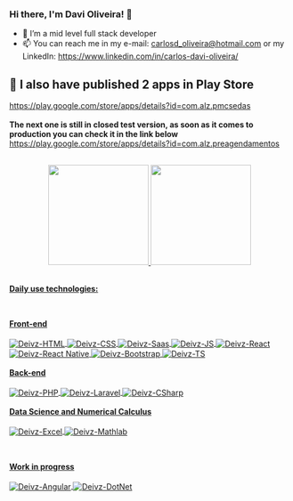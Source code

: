 ### Hi there, I'm Davi Oliveira! 👋

- 🔭 I’m a mid level full stack developer
- 📫 You can reach me in my e-mail: carlosd_oliveira@hotmail.com or my LinkedIn: https://www.linkedin.com/in/carlos-davi-oliveira/

## :iphone: I also have published 2 apps in Play Store
https://play.google.com/store/apps/details?id=com.alz.pmcsedas
<br>
<br>
<strong>The next one is still in closed test version, as soon as it comes to production you can check it in the link below</strong>
<br>
https://play.google.com/store/apps/details?id=com.alz.preagendamentos
<br>

##
<div align="center">
  <a href="https://github.com/Deivz">
  <img height="180em" src="https://github-readme-stats.vercel.app/api?username=Deivz&show_icons=true&theme=dark&include_all_commits=true&count_private=true"/>
  <img height="180em" src="https://github-readme-stats.vercel.app/api/top-langs/?username=Deivz&layout=compact&langs_count=7&theme=dark"/>
  <br>
  <br>
</div>

<strong>Daily use technologies:</strong>
   ##

<br>
<strong>Front-end</strong>
<br>
<div style="display: inline_block"><br>
  <img align="center" alt="Deivz-HTML" src="https://img.shields.io/badge/HTML5-E34F26?style=for-the-badge&logo=html5&logoColor=white">
  <img align="center" alt="Deivz-CSS" src="https://img.shields.io/badge/CSS-239120?&style=for-the-badge&logo=css3&logoColor=white">
  <img align="center" alt="Deivz-Saas" src="https://img.shields.io/badge/Sass-CC6699?style=for-the-badge&logo=sass&logoColor=white">
  <img align="center" alt="Deivz-JS" src="https://img.shields.io/badge/JavaScript-323330?style=for-the-badge&logo=javascript&logoColor=F7DF1E">
  <img align="center" alt="Deivz-React" src="https://img.shields.io/badge/React-20232A?style=for-the-badge&logo=react&logoColor=61DAFB">
  <img align="center" alt="Deivz-React Native" src="https://img.shields.io/badge/React_Native-20232A?style=for-the-badge&logo=react&logoColor=61DAFB">
  <img align="center" alt="Deivz-Bootstrap" src="https://img.shields.io/badge/Bootstrap-563D7C?style=for-the-badge&logo=bootstrap&logoColor=white">
  <img align="center" alt="Deivz-TS" src="https://img.shields.io/badge/TypeScript-007ACC?style=for-the-badge&logo=typescript&logoColor=white">
</div>
  
 <br>
<strong>Back-end</strong>
<br>
<div style="display: inline_block"><br>
  <img align="center" alt="Deivz-PHP" src="https://img.shields.io/badge/PHP-777BB4?style=for-the-badge&logo=php&logoColor=white">
  <img align="center" alt="Deivz-Laravel" src="https://img.shields.io/badge/Laravel-FF2D20?style=for-the-badge&logo=laravel&logoColor=white">
  <img align="center" alt="Deivz-CSharp" src="https://img.shields.io/badge/C%23-239120?style=for-the-badge&logo=c-sharp&logoColor=white">
</div>
  
 <br>
<strong>Data Science and Numerical Calculus</strong>
<br>
<div style="display: inline_block"><br>
  <img align="center" alt="Deivz-Excel" src="https://img.shields.io/badge/Microsoft_Excel-217346?style=for-the-badge&logo=microsoft-excel&logoColor=white">
  <img align="center" alt="Deivz-Mathlab" src="https://www.mathworks.com/matlabcentral/images/matlab-file-exchange.svg">
</div>

##

<br>
<strong>Work in progress</strong>

<div style="display: inline_block">
  <br>
  <img align="center" alt="Deivz-Angular" src="https://img.shields.io/badge/Angular-DD0031?style=for-the-badge&logo=angular&logoColor=white">
  <img align="center" alt="Deivz-DotNet" src="https://img.shields.io/badge/.NET-5C2D91?style=for-the-badge&logo=.net&logoColor=white">
</div>
